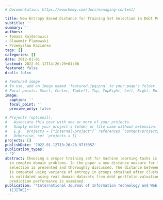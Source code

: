 ```yaml
---
# Documentation: https://wowchemy.com/docs/managing-content/

title: New Entropy Based Distance for Training Set Selection in Debt Portfolio Valuation
subtitle: ''
summary: ''
authors:
- Tomasz Kajdanowicz
- Slawomir Plamowski
- Przemyslaw Kazienko
tags: []
categories: []
date: 2012-01-01
lastmod: 2022-01-12T14:26:29+01:00
featured: false
draft: false

# Featured image
# To use, add an image named `featured.jpg/png` to your page's folder.
# Focal points: Smart, Center, TopLeft, Top, TopRight, Left, Right, BottomLeft, Bottom, BottomRight.
image:
  caption: ''
  focal_point: ''
  preview_only: false

# Projects (optional).
#   Associate this post with one or more of your projects.
#   Simply enter your project's folder or file name without extension.
#   E.g. `projects = ["internal-project"]` references `content/project/deep-learning/index.md`.
#   Otherwise, set `projects = []`.
projects: []
publishDate: '2022-01-12T13:26:28.971505Z'
publication_types:
- '2'
abstract: Choosing a proper training set for machine learning tasks is of great importance
  in complex domain problems. In the paper a new distance measure for training set
  selection is presented and thoroughly discussed. The distance between two datasets
  is computed using variance of entropy in groups obtained after clustering. The approach
  is validated using real domain datasets from debt portfolio valuation process. Eventually,
  prediction performance is examined.
publication: '*International Journal of Information Technology and Web Engineering
  (IJITWE)*'
---
```

